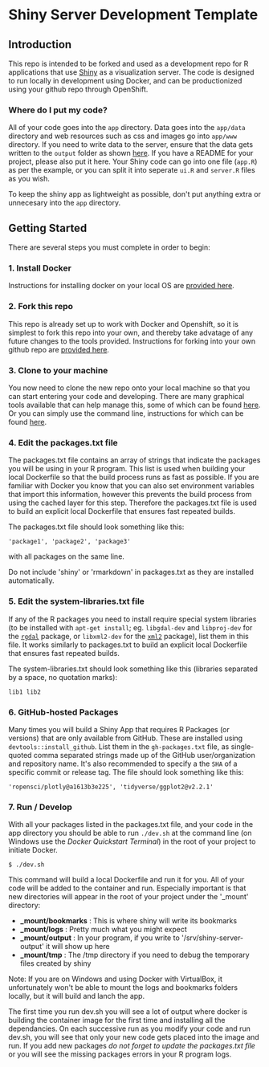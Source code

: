 # Shiny Server Development Template

## Introduction

This repo is intended to be forked and used as a development repo for R applications that use [Shiny](http://shiny.rstudio.com/) as a visualization server.  The code is designed
to run locally in development using Docker, and can be productionized using your github repo through OpenShift.

### Where do I put my code?

All of your code goes into the `app` directory. Data goes into the `app/data` directory and web resources such as css and images go into `app/www` directory. If you need to write data to the server, ensure that the data gets written to the `output` folder as shown [here](https://github.com/bcgov/simple-R-shiny/blob/master/app/app.R#L52).
If you have a README for your project, please also put it here.  Your Shiny code can go into one file (`app.R`) as per the example, or you can split it into seperate `ui.R` and `server.R` files as you wish.

To keep the shiny app as lightweight as possible, don't put anything extra or unnecesary into the `app` directory.

## Getting Started

There are several steps you must complete in order to begin:

### 1. Install Docker

Instructions for installing docker on your local OS are [provided here](https://docs.docker.com/engine/installation/ "Yeah! Install Docker").

### 2. Fork this repo

This repo is already set up to work with Docker and Openshift, so it is simplest to fork this repo into your own, and thereby take advatage of any future changes to the tools provided.
Instructions for forking into your own github repo are [provided here](https://help.github.com/articles/fork-a-repo/ "Fork Repo in Github").

### 3. Clone to your machine

You now need to clone the new repo onto your local machine so that you can start entering your code and developing.  There are many graphical tools available that can help manage this, some of which can be found [here](https://git-scm.com/download/gui/linux "Github GUI").  Or you can simply use the command line, instructions for which can be found [here](https://git-scm.com/book/en/v2/Git-Basics-Getting-a-Git-Repository "git command line").

### 4. Edit the packages.txt file

The packages.txt file contains an array of strings that indicate the packages you will be using in your R program.  This list is used when building your local Dockerfile so that the
build process runs as fast as possible.  If you are familiar with Docker you know that you can also set environment variables that import this information, however this prevents the build process
from using the cached layer for this step.  Therefore the packages.txt file is used to build an explicit local Dockerfile that ensures fast repeated builds.

The packages.txt file should look something like this:
```
'package1', 'package2', 'package3'
```
with all packages on the same line.

Do not include 'shiny' or 'rmarkdown' in packages.txt as they are installed automatically.

### 5. Edit the system-libraries.txt file

If any of the R packages you need to install require special system libraries (to be installed with `apt-get install`; eg. `libgdal-dev` and `libproj-dev` for the [`rgdal`](https://cran.rstudio.com/web/packages/rgdal/) package, or `libxml2-dev` for the [`xml2`](https://cran.rstudio.com/web/packages/xml2/) package), list them in this file. It works similarly to packages.txt to build an explicit local Dockerfile that ensures fast repeated builds.

The system-libraries.txt should look something like this (libraries separated by a space, no quotation marks):

```
lib1 lib2
```

### 6. GitHub-hosted Packages

Many times you will build a Shiny App that requires R Packages (or versions) that are only available from 
GitHub. These are installed using `devtools::install_github`. List them in the `gh-packages.txt` file, 
as single-quoted comma separated strings made up of the GitHub user/organization and repository name. 
It's also recommended to specify a the `SHA` of a specific commit or release tag. 
The file should look something like this:

```
'ropensci/plotly@a1613b3e225', 'tidyverse/ggplot2@v2.2.1'
```

### 7. Run / Develop

With all your packages listed in the packages.txt file, and your code in the app directory you should be able to run `./dev.sh` at the command line (on Windows use the *Docker Quickstart Terminal*) in the root of your project to initiate Docker.
```
$ ./dev.sh
```
This command will build a local Dockerfile and run it for you.  All of your code will be added to the container and run.  Especially important is that new directories will appear in the root of your project under the '_mount' directory:

- **_mount/bookmarks** : This is where shiny will write its bookmarks
- **_mount/logs**      : Pretty much what you  might expect
- **_mount/output**    : In your program, if you write to '/srv/shiny-server-output' it will show up here
- **_mount/tmp**       : The /tmp directory if you need to debug the temporary files created by shiny

Note: If you are on Windows and using Docker with VirtualBox, it unfortunately 
won't be able to mount the logs and bookmarks folders locally, but it will build and lanch the app.

The first time you run dev.sh you will see a lot of output where docker is building the container image for the first time and installing all the dependancies.
On each successive run as you modify your code and run dev.sh, you will see that only your new code gets placed into the image and run.  If you add new packages
*do not forget to update the packages.txt file* or you will see the missing packages errors in your R program logs.
